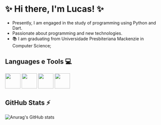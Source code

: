 # ✨ Hi there, I'm Lucas! ✨
-  Presently, I am engaged in the study of programming using Python and Dart.
-  Passionate about programming and new technologies.
- 📚 I am graduating from Universidade Presbiteriana Mackenzie in Computer Science;

## Languages e Tools 💻
<img src="https://cdn.jsdelivr.net/gh/devicons/devicon@latest/icons/dart/dart-original.svg" width="50" height="50" />     <img src="https://cdn.jsdelivr.net/gh/devicons/devicon@latest/icons/git/git-original.svg" width="50" height="50" />     <img src="https://cdn.jsdelivr.net/gh/devicons/devicon@latest/icons/python/python-original-wordmark.svg" width="50" height="50" />     <img src="https://cdn.jsdelivr.net/gh/devicons/devicon@latest/icons/github/github-original.svg" width="50" height="50" />




          
## GitHub Stats ⚡
![Anurag's GitHub stats](https://github-readme-stats.vercel.app/api?username=luscadev1&show_icons=true&theme=radical)
